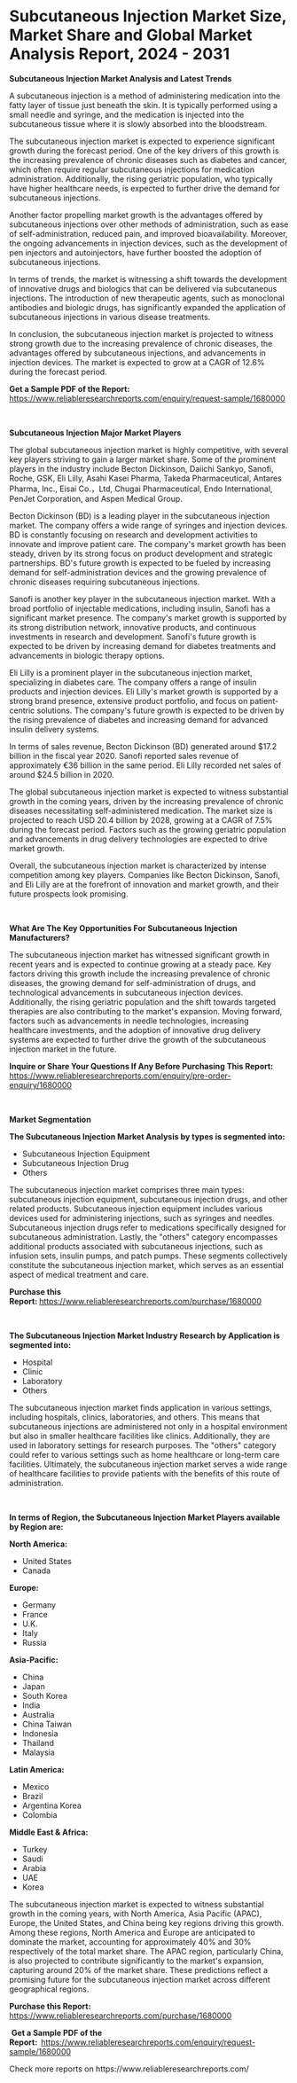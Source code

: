 <p><h1>Subcutaneous Injection Market Size, Market Share and Global Market Analysis Report, 2024 - 2031</h1></p><p><strong>Subcutaneous Injection Market Analysis and Latest Trends</strong></p>
<p><p>A subcutaneous injection is a method of administering medication into the fatty layer of tissue just beneath the skin. It is typically performed using a small needle and syringe, and the medication is injected into the subcutaneous tissue where it is slowly absorbed into the bloodstream.</p><p>The subcutaneous injection market is expected to experience significant growth during the forecast period. One of the key drivers of this growth is the increasing prevalence of chronic diseases such as diabetes and cancer, which often require regular subcutaneous injections for medication administration. Additionally, the rising geriatric population, who typically have higher healthcare needs, is expected to further drive the demand for subcutaneous injections.</p><p>Another factor propelling market growth is the advantages offered by subcutaneous injections over other methods of administration, such as ease of self-administration, reduced pain, and improved bioavailability. Moreover, the ongoing advancements in injection devices, such as the development of pen injectors and autoinjectors, have further boosted the adoption of subcutaneous injections.</p><p>In terms of trends, the market is witnessing a shift towards the development of innovative drugs and biologics that can be delivered via subcutaneous injections. The introduction of new therapeutic agents, such as monoclonal antibodies and biologic drugs, has significantly expanded the application of subcutaneous injections in various disease treatments.</p><p>In conclusion, the subcutaneous injection market is projected to witness strong growth due to the increasing prevalence of chronic diseases, the advantages offered by subcutaneous injections, and advancements in injection devices. The market is expected to grow at a CAGR of 12.6% during the forecast period.</p></p>
<p><strong>Get a Sample PDF of the Report:&nbsp;</strong> <a href="https://www.reliableresearchreports.com/enquiry/request-sample/1680000">https://www.reliableresearchreports.com/enquiry/request-sample/1680000</a></p>
<p>&nbsp;</p>
<p><strong>Subcutaneous Injection Major Market Players</strong></p>
<p><p>The global subcutaneous injection market is highly competitive, with several key players striving to gain a larger market share. Some of the prominent players in the industry include Becton Dickinson, Daiichi Sankyo, Sanofi, Roche, GSK, Eli Lilly, Asahi Kasei Pharma, Takeda Pharmaceutical, Antares Pharma, Inc., Eisai Co.，Ltd, Chugai Pharmaceutical, Endo International, PenJet Corporation, and Aspen Medical Group.</p><p>Becton Dickinson (BD) is a leading player in the subcutaneous injection market. The company offers a wide range of syringes and injection devices. BD is constantly focusing on research and development activities to innovate and improve patient care. The company's market growth has been steady, driven by its strong focus on product development and strategic partnerships. BD's future growth is expected to be fueled by increasing demand for self-administration devices and the growing prevalence of chronic diseases requiring subcutaneous injections.</p><p>Sanofi is another key player in the subcutaneous injection market. With a broad portfolio of injectable medications, including insulin, Sanofi has a significant market presence. The company's market growth is supported by its strong distribution network, innovative products, and continuous investments in research and development. Sanofi's future growth is expected to be driven by increasing demand for diabetes treatments and advancements in biologic therapy options.</p><p>Eli Lilly is a prominent player in the subcutaneous injection market, specializing in diabetes care. The company offers a range of insulin products and injection devices. Eli Lilly's market growth is supported by a strong brand presence, extensive product portfolio, and focus on patient-centric solutions. The company's future growth is expected to be driven by the rising prevalence of diabetes and increasing demand for advanced insulin delivery systems.</p><p>In terms of sales revenue, Becton Dickinson (BD) generated around $17.2 billion in the fiscal year 2020. Sanofi reported sales revenue of approximately €36 billion in the same period. Eli Lilly recorded net sales of around $24.5 billion in 2020.</p><p>The global subcutaneous injection market is expected to witness substantial growth in the coming years, driven by the increasing prevalence of chronic diseases necessitating self-administered medication. The market size is projected to reach USD 20.4 billion by 2028, growing at a CAGR of 7.5% during the forecast period. Factors such as the growing geriatric population and advancements in drug delivery technologies are expected to drive market growth.</p><p>Overall, the subcutaneous injection market is characterized by intense competition among key players. Companies like Becton Dickinson, Sanofi, and Eli Lilly are at the forefront of innovation and market growth, and their future prospects look promising.</p></p>
<p>&nbsp;</p>
<p><strong>What Are The Key Opportunities For Subcutaneous Injection Manufacturers?</strong></p>
<p><p>The subcutaneous injection market has witnessed significant growth in recent years and is expected to continue growing at a steady pace. Key factors driving this growth include the increasing prevalence of chronic diseases, the growing demand for self-administration of drugs, and technological advancements in subcutaneous injection devices. Additionally, the rising geriatric population and the shift towards targeted therapies are also contributing to the market's expansion. Moving forward, factors such as advancements in needle technologies, increasing healthcare investments, and the adoption of innovative drug delivery systems are expected to further drive the growth of the subcutaneous injection market in the future.</p></p>
<p><strong>Inquire or Share Your Questions If Any Before Purchasing This Report:</strong> <a href="https://www.reliableresearchreports.com/enquiry/pre-order-enquiry/1680000">https://www.reliableresearchreports.com/enquiry/pre-order-enquiry/1680000</a></p>
<p>&nbsp;</p>
<p><strong>Market Segmentation</strong></p>
<p><strong>The Subcutaneous Injection Market Analysis by types is segmented into:</strong></p>
<p><ul><li>Subcutaneous Injection Equipment</li><li>Subcutaneous Injection Drug</li><li>Others</li></ul></p>
<p><p>The subcutaneous injection market comprises three main types: subcutaneous injection equipment, subcutaneous injection drugs, and other related products. Subcutaneous injection equipment includes various devices used for administering injections, such as syringes and needles. Subcutaneous injection drugs refer to medications specifically designed for subcutaneous administration. Lastly, the "others" category encompasses additional products associated with subcutaneous injections, such as infusion sets, insulin pumps, and patch pumps. These segments collectively constitute the subcutaneous injection market, which serves as an essential aspect of medical treatment and care.</p></p>
<p><strong>Purchase this Report:&nbsp;</strong><a href="https://www.reliableresearchreports.com/purchase/1680000">https://www.reliableresearchreports.com/purchase/1680000</a></p>
<p>&nbsp;</p>
<p><strong>The Subcutaneous Injection Market Industry Research by Application is segmented into:</strong></p>
<p><ul><li>Hospital</li><li>Clinic</li><li>Laboratory</li><li>Others</li></ul></p>
<p><p>The subcutaneous injection market finds application in various settings, including hospitals, clinics, laboratories, and others. This means that subcutaneous injections are administered not only in a hospital environment but also in smaller healthcare facilities like clinics. Additionally, they are used in laboratory settings for research purposes. The "others" category could refer to various settings such as home healthcare or long-term care facilities. Ultimately, the subcutaneous injection market serves a wide range of healthcare facilities to provide patients with the benefits of this route of administration.</p></p>
<p>&nbsp;</p>
<p><strong>In terms of Region, the Subcutaneous Injection Market Players available by Region are:</strong></p>
<p>
    <p> <strong> North America: </strong>
        <ul>
            <li>United States</li>
            <li>Canada</li>
        </ul>
        </p> 
    <p> <strong> Europe: </strong>
        <ul>
            <li>Germany</li>
            <li>France</li>
            <li>U.K.</li>
            <li>Italy</li>
            <li>Russia</li>
        </ul>
        </p> 
    <p> <strong> Asia-Pacific: </strong>
        <ul>
            <li>China</li>
            <li>Japan</li>
            <li>South Korea</li>
            <li>India</li>
            <li>Australia</li>
            <li>China Taiwan</li>
            <li>Indonesia</li>
            <li>Thailand</li>
            <li>Malaysia</li>
        </ul>
        </p> 
    <p> <strong> Latin America: </strong>
        <ul>
            <li>Mexico</li>
            <li>Brazil</li>
            <li>Argentina Korea</li>
            <li>Colombia</li>
        </ul>
        </p> 
    <p> <strong> Middle East & Africa: </strong>
        <ul>
            <li>Turkey</li>
            <li>Saudi</li>
            <li>Arabia</li>
            <li>UAE</li>
            <li>Korea</li>
        </ul>
    </p>
    </p>
<p><p>The subcutaneous injection market is expected to witness substantial growth in the coming years, with North America, Asia Pacific (APAC), Europe, the United States, and China being key regions driving this growth. Among these regions, North America and Europe are anticipated to dominate the market, accounting for approximately 40% and 30% respectively of the total market share. The APAC region, particularly China, is also projected to contribute significantly to the market's expansion, capturing around 20% of the market share. These predictions reflect a promising future for the subcutaneous injection market across different geographical regions.</p></p>
<p><strong>Purchase this Report: </strong><a href="https://www.reliableresearchreports.com/purchase/1680000">https://www.reliableresearchreports.com/purchase/1680000</a></p>
<p>&nbsp;<strong>Get a Sample PDF of the Report:&nbsp;&nbsp;</strong><a href="https://www.reliableresearchreports.com/enquiry/request-sample/1680000">https://www.reliableresearchreports.com/enquiry/request-sample/1680000</a></p>
<p><strong></strong></p>
<p>Check more reports on https://www.reliableresearchreports.com/</p>